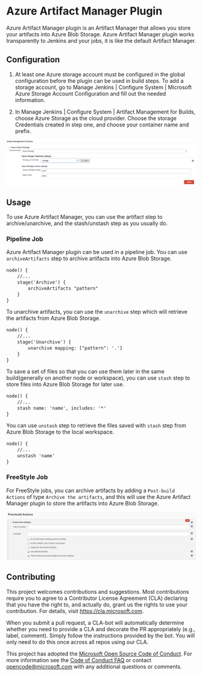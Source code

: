 # Azure Artifact Manager Plugin

Azure Artifact Manager plugin is an Artifact Manager that allows you store your artifacts into Azure Blob Storage. Azure Artifact Manager plugin works transparently to Jenkins and your jobs, it is like the default Artifact Manager.

## Configuration

1. At least one Azure storage account must be configured in the global configuration before the plugin can be used in build steps. To add a storage account, go to Manage Jenkins | Configure System | Microsoft Azure Storage Account Configuration and fill out the needed information.

2. In Manage Jenkins | Configure System | Artifact Management for Builds, choose Azure Storage as the cloud provider. Choose the storage Credentials created in step one, and choose your container name and prefix.

![configuration](images/configuration.png)

## Usage

To use Azure Artifact Manager, you can use the artifact step to archive/unarchive, and the stash/unstash step as you usually do. 

### Pipeline Job

Azure Artifact Manager plugin can be used in a pipeline job. You can use `archiveArtifacts` step to archive artifacts into Azure Blob Storage.

```
node() {
    //...
    stage('Archive') {
        archiveArtifacts "pattern"
    }
}
```

To unarchive artifacts, you can use the `unarchive` step which will retrieve the artifacts from Azure Blob Storage.

```
node() {
    //...
    stage('Unarchive') {
        unarchive mapping: ["pattern": '.']
    }
}
```

To save a set of files so that you can use them later in the same build(generally on another node or workspace), you can use `stash` step to store files into Azure Blob Storage for later use.

```
node() {
    //...
    stash name: 'name', includes: '*'
}
```

You can use `unstash` step to retrieve the files saved with `stash` step from Azure Blob Storage to the local workspace.

```
node() {
    //...
    unstash 'name'
}
```

### FreeStyle Job

For FreeStyle jobs, you can archive artifacts by adding a `Post-build Actions` of type `Archive the artifacts`, and this will use the Azure Artifact Manager plugin to store the artifacts into Azure Blob Storage.

![freestyle-archive](images/freestyle-archive.png)

## Contributing

This project welcomes contributions and suggestions.  Most contributions require you to agree to a
Contributor License Agreement (CLA) declaring that you have the right to, and actually do, grant us
the rights to use your contribution. For details, visit https://cla.microsoft.com.

When you submit a pull request, a CLA-bot will automatically determine whether you need to provide
a CLA and decorate the PR appropriately (e.g., label, comment). Simply follow the instructions
provided by the bot. You will only need to do this once across all repos using our CLA.

This project has adopted the [Microsoft Open Source Code of Conduct](https://opensource.microsoft.com/codeofconduct/).
For more information see the [Code of Conduct FAQ](https://opensource.microsoft.com/codeofconduct/faq/) or
contact [opencode@microsoft.com](mailto:opencode@microsoft.com) with any additional questions or comments.
